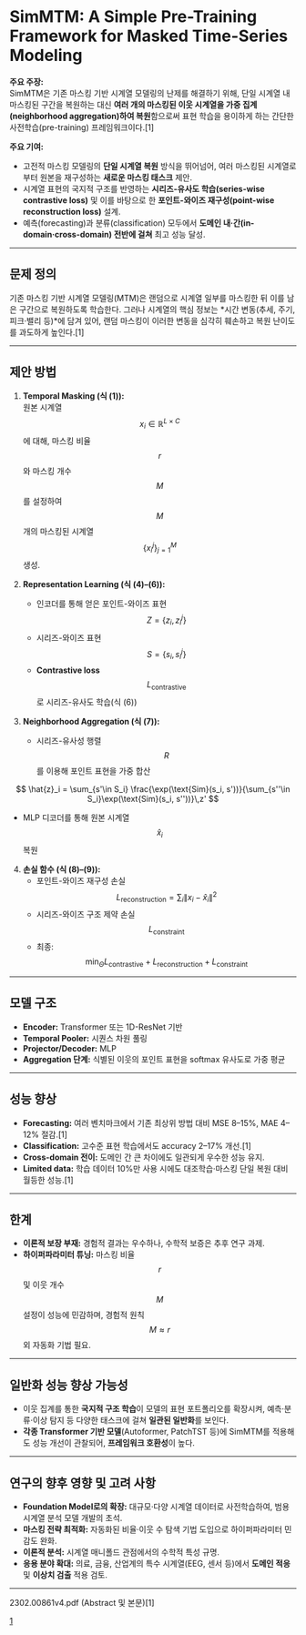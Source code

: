 # SimMTM: A Simple Pre-Training Framework for Masked Time-Series Modeling

**주요 주장:**  
SimMTM은 기존 마스킹 기반 시계열 모델링의 난제를 해결하기 위해, 단일 시계열 내 마스킹된 구간을 복원하는 대신 **여러 개의 마스킹된 이웃 시계열을 가중 집계(neighborhood aggregation)하여 복원**함으로써 표현 학습을 용이하게 하는 간단한 사전학습(pre-training) 프레임워크이다.[1]

**주요 기여:**  
- 고전적 마스킹 모델링의 **단일 시계열 복원** 방식을 뛰어넘어, 여러 마스킹된 시계열로부터 원본을 재구성하는 **새로운 마스킹 태스크** 제안.  
- 시계열 표현의 국지적 구조를 반영하는 **시리즈-유사도 학습(series-wise contrastive loss)** 및 이를 바탕으로 한 **포인트-와이즈 재구성(point-wise reconstruction loss)** 설계.  
- 예측(forecasting)과 분류(classification) 모두에서 **도메인 내·간(in-domain·cross-domain) 전반에 걸쳐** 최고 성능 달성.

***

## 문제 정의

기존 마스킹 기반 시계열 모델링(MTM)은 랜덤으로 시계열 일부를 마스킹한 뒤 이를 남은 구간으로 복원하도록 학습한다. 그러나 시계열의 핵심 정보는 *시간 변동(추세, 주기, 피크·밸리 등)*에 담겨 있어, 랜덤 마스킹이 이러한 변동을 심각히 훼손하고 복원 난이도를 과도하게 높인다.[1]

***

## 제안 방법

1. **Temporal Masking (식 (1)):**  
   원본 시계열 $$x_i \in \mathbb{R}^{L\times C}$$에 대해, 마스킹 비율 $$r$$와 마스킹 개수 $$M$$를 설정하여 $$M$$개의 마스킹된 시계열 $$\{x_i^j\}_{j=1}^M$$ 생성.

2. **Representation Learning (식 (4)–(6)):**  
   - 인코더를 통해 얻은 포인트-와이즈 표현 $$Z = \{z_i, z_i^j\}$$  
   - 시리즈-와이즈 표현 $$S = \{s_i, s_i^j\}$$  
   - **Contrastive loss** $$L_{\text{contrastive}}$$로 시리즈-유사도 학습(식 (6))  
   
3. **Neighborhood Aggregation (식 (7)):**  
   - 시리즈-유사성 행렬 $$R$$를 이용해 포인트 표현을 가중 합산  

$$
     \hat{z}_i = \sum_{s'\in S_i} \frac{\exp(\text{Sim}(s_i, s'))}{\sum_{s''\in S_i}\exp(\text{Sim}(s_i, s''))}\,z'
   $$
   
   - MLP 디코더를 통해 원본 시계열 $$\hat{x}_i$$ 복원

4. **손실 함수 (식 (8)–(9)):**  
   - 포인트-와이즈 재구성 손실 $$L_{\text{reconstruction}} = \sum_i\|x_i - \hat{x}_i\|^2$$  
   - 시리즈-와이즈 구조 제약 손실 $$L_{\text{constraint}}$$  
   - 최종: $$\min_\Theta L_{\text{contrastive}} + L_{\text{reconstruction}} + L_{\text{constraint}}$$

***

## 모델 구조

- **Encoder:** Transformer 또는 1D-ResNet 기반  
- **Temporal Pooler:** 시퀀스 차원 풀링  
- **Projector/Decoder:** MLP  
- **Aggregation 단계:** 식별된 이웃의 포인트 표현을 softmax 유사도로 가중 평균

***

## 성능 향상

- **Forecasting:** 여러 벤치마크에서 기존 최상위 방법 대비 MSE 8–15%, MAE 4–12% 절감.[1]
- **Classification:** 고수준 표현 학습에서도 accuracy 2–17% 개선.[1]
- **Cross-domain 전이:** 도메인 간 큰 차이에도 일관되게 우수한 성능 유지.  
- **Limited data:** 학습 데이터 10%만 사용 시에도 대조학습·마스킹 단일 복원 대비 월등한 성능.[1]

***

## 한계

- **이론적 보장 부재:** 경험적 결과는 우수하나, 수학적 보증은 추후 연구 과제.  
- **하이퍼파라미터 튜닝:** 마스킹 비율 $$r$$ 및 이웃 개수 $$M$$ 설정이 성능에 민감하며, 경험적 원칙 $$M \approx r$$ 외 자동화 기법 필요.

***

## 일반화 성능 향상 가능성

- 이웃 집계를 통한 **국지적 구조 학습**이 모델의 표현 포트폴리오를 확장시켜, 예측·분류·이상 탐지 등 다양한 태스크에 걸쳐 **일관된 일반화**를 보인다.  
- **각종 Transformer 기반 모델**(Autoformer, PatchTST 등)에 SimMTM를 적용해도 성능 개선이 관찰되어, **프레임워크 호환성**이 높다.

***

## 연구의 향후 영향 및 고려 사항

- **Foundation Model로의 확장:** 대규모·다양 시계열 데이터로 사전학습하여, 범용 시계열 분석 모델 개발의 초석.  
- **마스킹 전략 최적화:** 자동화된 비율·이웃 수 탐색 기법 도입으로 하이퍼파라미터 민감도 완화.  
- **이론적 분석:** 시계열 매니폴드 관점에서의 수학적 특성 규명.  
- **응용 분야 확대:** 의료, 금융, 산업계의 특수 시계열(EEG, 센서 등)에서 **도메인 적응** 및 **이상치 검출** 적용 검토.

***

 2302.00861v4.pdf (Abstract 및 본문)[1]

[1](https://ppl-ai-file-upload.s3.amazonaws.com/web/direct-files/attachments/65988149/201ae577-92a1-4f86-be60-83f691c22c5b/2302.00861v4.pdf)
